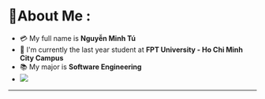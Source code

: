 # 💫About Me :
- 💳 My full name is **Nguyễn Minh Tú**
- 🏫 I'm currently the last year student at **FPT University - Ho Chi Minh City Campus**
- 📚 My major is **Software Engineering**
- [![](https://visitcount.itsvg.in/api?id=DoopTu&icon=0&color=0)](https://visitcount.itsvg.in)

---

